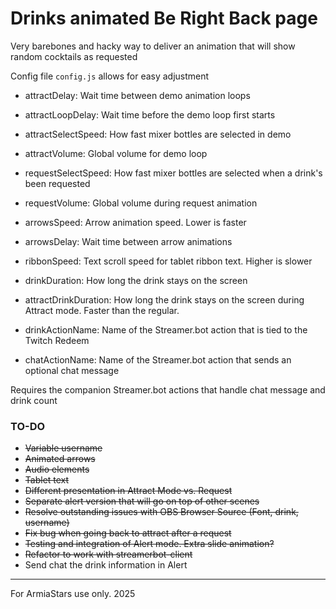 # Drinks animated Be Right Back page

Very barebones and hacky way to deliver an animation that will show random cocktails as requested

Config file `config.js` allows for easy adjustment
- attractDelay: Wait time between demo animation loops
- attractLoopDelay: Wait time before the demo loop first starts
- attractSelectSpeed: How fast mixer bottles are selected in demo
- attractVolume: Global volume for demo loop

- requestSelectSpeed: How fast mixer bottles are selected when a drink's been requested
- requestVolume: Global volume during request animation

- arrowsSpeed: Arrow animation speed. Lower is faster
- arrowsDelay: Wait time between arrow animations

- ribbonSpeed: Text scroll speed for tablet ribbon text. Higher is slower

- drinkDuration: How long the drink stays on the screen
- attractDrinkDuration: How long the drink stays on the screen during Attract mode. Faster than the regular.

- drinkActionName: Name of the Streamer.bot action that is tied to the Twitch Redeem
- chatActionName: Name of the Streamer.bot action that sends an optional chat message


Requires the companion Streamer.bot actions that handle chat message and drink count



### TO-DO
- ~~Variable username~~ 
- ~~Animated arrows~~
- ~~Audio elements~~
- ~~Tablet text~~
- ~~Different presentation in Attract Mode vs. Request~~
- ~~Separate alert version that will go on top of other scenes~~
- ~~Resolve outstanding issues with OBS Browser Source (Font, drink, username)~~
- ~~Fix bug when going back to attract after a request~~
- ~~Testing and integration of Alert mode. Extra slide animation?~~
- ~~Refactor to work with streamerbot-client~~
- Send chat the drink information in Alert           
----


For ArmiaStars use only. 2025
